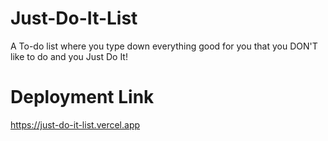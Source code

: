 # Just-Do-It-List
A To-do list where you type down everything good for you that you DON'T like to do and you Just Do It!

# Deployment Link
https://just-do-it-list.vercel.app

